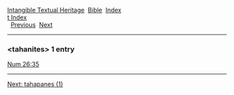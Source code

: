 [Intangible Textual Heritage](../../index)  [Bible](../index) 
[Index](index)   
[t Index](_t_)  
  [Previous](c11252)  [Next](c11254) 

------------------------------------------------------------------------

### &lt;tahanites&gt; 1 entry

[Num 26:35](../kjv/num026.htm#035)  

------------------------------------------------------------------------

[Next: tahapanes (1)](c11254)
